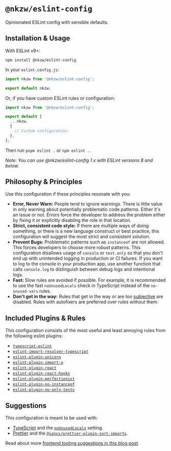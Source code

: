 # `@nkzw/eslint-config`

Opinionated ESLint config with sensible defaults.

## Installation & Usage

With ESLint v9+:

```
npm install @nkzw/eslint-config
```

In your `eslint.config.js`:

```js
import nkzw from '@nkzw/eslint-config';

export default nkzw;
```

Or, if you have custom ESLint rules or configuration:

```js
import nkzw from '@nkzw/eslint-config';

export default [
  ...nkzw,
  {
    // Custom configuration.
  },
];
```

Then run `pnpm eslint .` or `npm eslint .`.

_Note: You can use @nkzw/eslint-config 1.x with ESLint versions 8 and below._

## Philosophy & Principles

Use this configuration if these principles resonate with you:

- **Error, Never Warn:** People tend to ignore warnings. There is little value in only warning about potentially problematic code patterns. Either it's an issue or not. Errors force the developer to address the problem either by fixing it or explicitly disabling the role in that location.
- **Strict, consistent code style:** If there are multiple ways of doing something, or there is a new language construct or best practice, this configuration will suggest the most strict and consistent solution.
- **Prevent Bugs:** Problematic patterns such as `instanceof` are not allowed. This forces developers to choose more robust patterns. This configuration disallows usage of `console` or `test.only` so that you don't end up with unintended logging in production or CI failures. If you want to log to the console in your production app, use another function that calls `console.log` to distinguish between debug logs and intentional logs.
- **Fast:** Slow rules are avoided if possible. For example, it is recommended to use the fast `noUnusedLocals` check in TypeScript instead of the `no-unused-vars` rules.
- **Don't get in the way:** Rules that get in the way or are too [subjective](https://github.com/airbnb/javascript) are disabled. Rules with autofixers are preferred over rules without them.

## Included Plugins & Rules

This configuration consists of the most useful and least annoying rules from the following eslint plugins:

- [`typescript-eslint`](https://github.com/typescript-eslint/typescript-eslint)
- [`eslint-import-resolver-typescript`](https://www.npmjs.com/package/eslint-import-resolver-typescript)
- [`eslint-plugin-unicorn`](https://github.com/sindresorhus/eslint-plugin-unicorn)
- [`eslint-plugin-import-x`](https://github.com/un-ts/eslint-plugin-import-x)
- [`eslint-plugin-react`](https://github.com/jsx-eslint/eslint-plugin-react)
- [`eslint-plugin-react-hooks`](https://github.com/facebook/react/tree/main/packages/eslint-plugin-react-hooks)
- [`eslint-plugin-perfectionist`](https://perfectionist.dev/)
- [`eslint-plugin-no-instanceof`](https://www.npmjs.com/package/eslint-plugin-no-instanceof)
- [`eslint-plugin-no-only-tests`](https://github.com/levibuzolic/eslint-plugin-no-only-tests)

## Suggestions

This configuration is meant to be used with:

- [TypeScript](https://www.typescriptlang.org/) and the [`noUnusedLocals`](https://www.typescriptlang.org/tsconfig#noUnusedLocals) setting.
- [Prettier](https://prettier.io/) and the [`@ianvs/prettier-plugin-sort-imports`](https://github.com/ianvs/prettier-plugin-sort-imports).

Read about more [frontend tooling suggestions in this blog post](https://cpojer.net/posts/fastest-frontend-tooling-in-2022).
